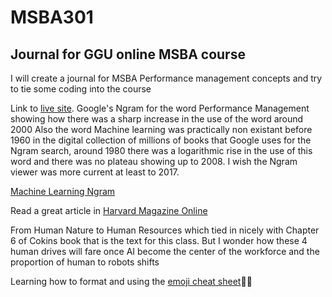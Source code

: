# MSBA301
## Journal for GGU online MSBA course
I will create a journal for MSBA Performance management concepts and try to tie some coding into the course


Link to [live site](https://idoneo.github.io/MSBA301/).
Google's Ngram for the word Performance Management showing how there was a sharp increase in the use of the word around
2000
Also the word Machine learning was practically non existant before 1960 in the digital collection of millions of books that Google uses for the Ngram search, around 1980 there was a logarithmic rise in the use of this word and there was no plateau showing up to 2008. I wish the Ngram viewer was more current at least to 2017.

[Machine Learning Ngram](https://books.google.com/ngrams/graph?content=Machine+Learning&year_start=1960&year_end=2008&corpus=15&smoothing=3&share=&direct_url=t1%3B%2CMachine%20Learning%3B%2Cc0)


Read a great article in [Harvard Magazine Online](https://harvardmagazine.com/2011/09/from-human-nature-to-human-resources)

From Human Nature to Human Resources which tied in nicely with Chapter 6 of Cokins book that is the text for this class. But I wonder how these 4 human drives will fare once AI become the center of the workforce and the proportion of human to robots shifts

Learning how to format and using the [emoji cheat sheet](https://www.webpagefx.com/tools/emoji-cheat-sheet/):clap::muscle:

